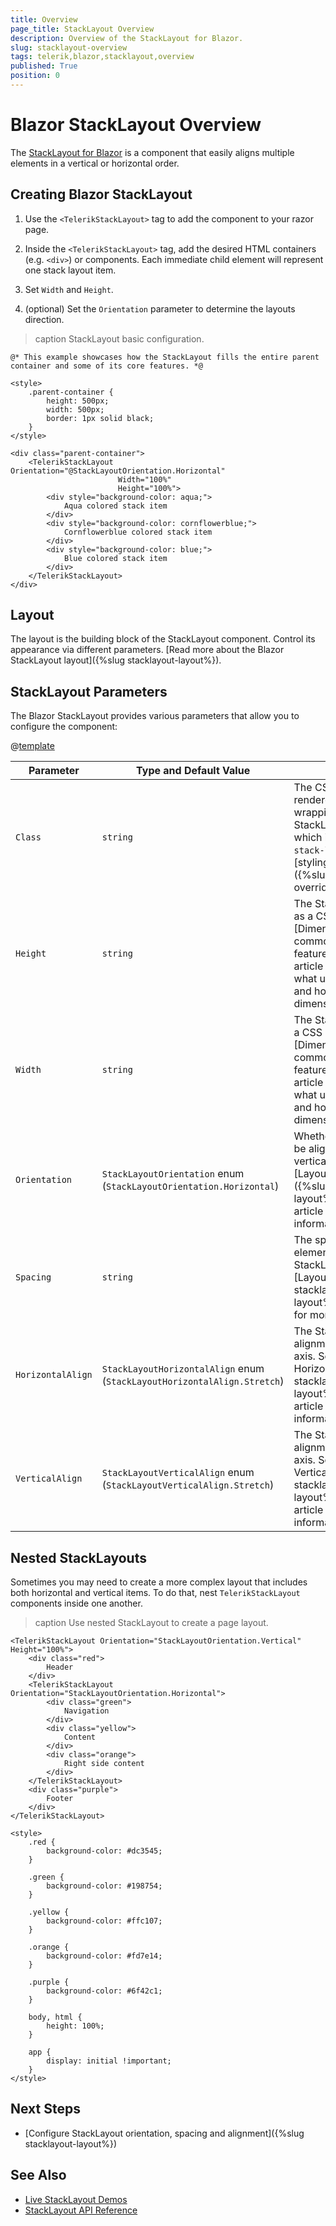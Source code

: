 ```yaml
---
title: Overview
page_title: StackLayout Overview
description: Overview of the StackLayout for Blazor.
slug: stacklayout-overview
tags: telerik,blazor,stacklayout,overview
published: True
position: 0
---
```


# Blazor StackLayout Overview

The <a href="https://www.telerik.com/blazor-ui/stacklayout" target="_blank">StackLayout for Blazor</a> is a component that easily aligns multiple elements in a vertical or horizontal order.

## Creating Blazor StackLayout

1. Use the `<TelerikStackLayout>` tag to add the component to your razor page.

2. Inside the `<TelerikStackLayout>` tag, add the desired HTML containers (e.g. `<div>`) or components. Each immediate child element will represent one stack layout item.

3. Set `Width` and `Height`.

4. (optional) Set the `Orientation` parameter to determine the layouts direction.

>caption StackLayout basic configuration.

````CSHTML
@* This example showcases how the StackLayout fills the entire parent container and some of its core features. *@

<style>
    .parent-container {
        height: 500px;
        width: 500px;
        border: 1px solid black;
    }
</style>

<div class="parent-container">
    <TelerikStackLayout Orientation="@StackLayoutOrientation.Horizontal" 
                        Width="100%" 
                        Height="100%">
        <div style="background-color: aqua;">
            Aqua colored stack item
        </div>
        <div style="background-color: cornflowerblue;">
            Cornflowerblue colored stack item
        </div>
        <div style="background-color: blue;">
            Blue colored stack item
        </div>
    </TelerikStackLayout>
</div>
````

## Layout

The layout is the building block of the StackLayout component. Control its appearance via different parameters. [Read more about the Blazor StackLayout layout]({%slug stacklayout-layout%}).

## StackLayout Parameters

The Blazor StackLayout provides various parameters that allow you to configure the component:

@[template](/_contentTemplates/common/parameters-table-styles.md#table-layout)

| Parameter | Type and Default Value | Description |
| ----------- | ----------- | ----------- |
| `Class` | `string` | The CSS class to be rendered on the main wrapping element of the StackLayout component, which is `<div class="k-stack-layout">`. Use for [styling customizations]({%slug themes-override%}). |
| `Height` | `string` | The StackLayout height as a CSS unit. See the [Dimensions]({%slug common-features/dimensions%}) article for more details on what units you can use and how percentage dimensions work. |
| `Width` | `string` | The StackLayout width as a CSS unit. See the [Dimensions]({%slug common-features/dimensions%}) article for more details on what units you can use and how percentage dimensions work. |
| `Orientation` | `StackLayoutOrientation` enum <br/> (`StackLayoutOrientation.Horizontal`) | Whether the content will be aligned horizontally or vertically. See the [Layout Orientation]({%slug stacklayout-layout%}#orientation) article for more information. |
| `Spacing` | `string` | The space between the elements in the StackLayout. See the [Layout Spacing]({%slug stacklayout-layout%}#spacing) article for more information. |
| `HorizontalAlign` | `StackLayoutHorizontalAlign` enum <br/> (`StackLayoutHorizontalAlign.Stretch`) | The StackLayout items alignment based on the X axis. See the [Layout HorizontalAlign]({%slug stacklayout-layout%}#horizontalalign) article for more information. |
| `VerticalAlign` | `StackLayoutVerticalAlign` enum <br/> (`StackLayoutVerticalAlign.Stretch`) | The StackLayout items alignment based on the Y axis. See the [Layout VerticalAlign]({%slug stacklayout-layout%}#verticalalign) article for more information. |

## Nested StackLayouts

Sometimes you may need to create a more complex layout that includes both horizontal and vertical items. To do that, nest `TelerikStackLayout` components inside one another.

>caption Use nested StackLayout to create a page layout.

````CSHTML
<TelerikStackLayout Orientation="StackLayoutOrientation.Vertical" Height="100%">
    <div class="red">
        Header
    </div>
    <TelerikStackLayout Orientation="StackLayoutOrientation.Horizontal">
        <div class="green">
            Navigation
        </div>
        <div class="yellow">
            Content
        </div>
        <div class="orange">
            Right side content
        </div>
    </TelerikStackLayout>
    <div class="purple">
        Footer
    </div>
</TelerikStackLayout>

<style>
    .red {
        background-color: #dc3545;
    }

    .green {
        background-color: #198754;
    }

    .yellow {
        background-color: #ffc107;
    }

    .orange {
        background-color: #fd7e14;
    }

    .purple {
        background-color: #6f42c1;
    }

    body, html {
        height: 100%;
    }

    app {
        display: initial !important;
    }
</style>
````

## Next Steps

* [Configure StackLayout orientation, spacing and alignment]({%slug stacklayout-layout%})

## See Also

  * [Live StackLayout Demos](https://demos.telerik.com/blazor-ui/stacklayout/overview)
  * [StackLayout API Reference](https://docs.telerik.com/blazor-ui/api/Telerik.Blazor.Components.TelerikStackLayout)